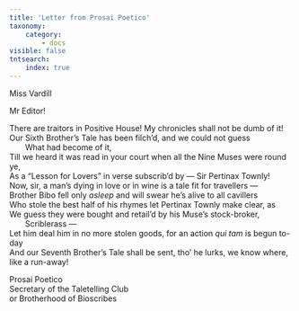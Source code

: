```yaml
---
title: 'Letter from Prosai Poetico'
taxonomy:
    category:
        - docs
visible: false
tntsearch:
    index: true
---
```


<div class="author">Miss Vardill</div>

Mr Editor!

There are traitors in Positive House! My chronicles shall not be dumb of it!  
Our Sixth Brother’s Tale has been filch’d, and we could not guess  
&emsp;&emsp;What had become of it,  
Till we heard it was read in your court when all the Nine Muses were round ye,  
As a “Lesson for Lovers” in verse subscrib’d by — Sir Pertinax Townly!  
Now, sir, a man’s dying in love or in wine is a tale fit for travellers —  
Brother Bibo fell only *asleep* and will swear he’s alive to all cavillers  
Who stole the best half of his rhymes let Pertinax Townly make clear, as  
We guess they were bought and retail’d by his Muse’s stock-broker,  
&emsp;&emsp;Scriblerass —  
Let him deal him in no more stolen goods, for an action *qui tam* is begun to-day  
And our Seventh Brother’s Tale shall be sent, tho’ he lurks, we know where, like a run-away!

Prosai Poetico  
Secretary of the Taletelling Club  
or Brotherhood of Bioscribes